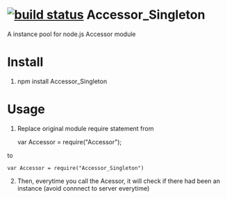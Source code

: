 [![build status](https://secure.travis-ci.org/bu/Accessor_Singleton.png)](http://travis-ci.org/bu/Accessor_Singleton)
Accessor_Singleton
==================

A instance pool for node.js Accessor module

Install
=====================

1. npm install Accessor_Singleton

Usage
====================

1. Replace original module require statement from

	var Accessor = require("Accessor");

to
	
	var Accessor = require("Accessor_Singleton")

2. Then, everytime you call the Acessor, it will check if there had been an instance (avoid connnect to server everytime)
